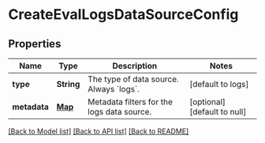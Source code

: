 # CreateEvalLogsDataSourceConfig
## Properties

| Name | Type | Description | Notes |
|------------ | ------------- | ------------- | -------------|
| **type** | **String** | The type of data source. Always &#x60;logs&#x60;. | [default to logs] |
| **metadata** | [**Map**](AnyType.md) | Metadata filters for the logs data source. | [optional] [default to null] |

[[Back to Model list]](../README.md#documentation-for-models) [[Back to API list]](../README.md#documentation-for-api-endpoints) [[Back to README]](../README.md)

